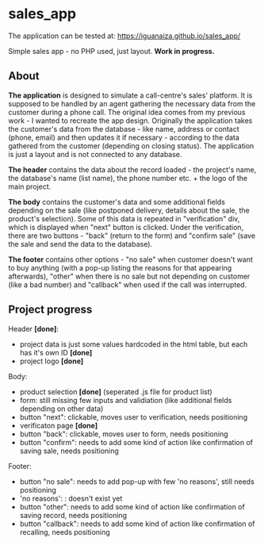 # sales_app
The application can be tested at: https://iguanaiza.github.io/sales_app/

Simple sales app - no PHP used, just layout.
**Work in progress.**

About
---------------
 **The application** is designed to simulate a call-centre's sales' platform. It is supposed to be handled by an agent gathering the necessary data from the customer during a phone call. The original idea comes from my previous work - I wanted to recreate the app design. Originally the application takes the customer's data from the database - like name, address or contact (phone, email) and then updates it if necessary - according to the data gathered from the customer (depending on closing status). The application is just a layout and is not connected to any database.

 **The header** contains the data about the record loaded - the project's name, the database's name (list name), the phone number etc. + the logo of the main project.

 **The body** contains the customer's data and some additional fields depending on the sale (like postponed delivery, details about the sale, the product's selection). Some of this data is repeated in "verification" div, which is displayed when "next" button is clicked. Under the verification, there are two buttons - "back" (return to the form) and "confirm sale" (save the sale and send the data to the database).

 **The footer** contains other options - "no sale" when customer doesn't want to buy anything (with a pop-up listing the reasons for that appearing afterwards), "other" when there is no sale but not depending on customer (like a bad number) and "callback" when used if the call was interrupted.

Project progress
---------------
Header **[done]**:
- project data is just some values hardcoded in the html table, but each <td> has it's own ID **[done]**
- project logo **[done]**

Body:
- product selection **[done]** (seperated .js file for product list)
- form: still missing few inputs and validiation (like additional fields depending on other data)
- button "next": clickable, moves user to verification, needs positioning
- verificaton page **[done]**
- button "back": clickable, moves user to form, needs positioning
- button "confirm": needs to add some kind of action like confirmation of saving sale, needs positioning

Footer:
- button "no sale": needs to add pop-up with few 'no reasons', still needs positioning
- 'no reasons': : doesn't exist yet
- button "other": needs to add some kind of action like confirmation of saving record, needs positioning
- button "callback": needs to add some kind of action like confirmation of recalling, needs positioning
